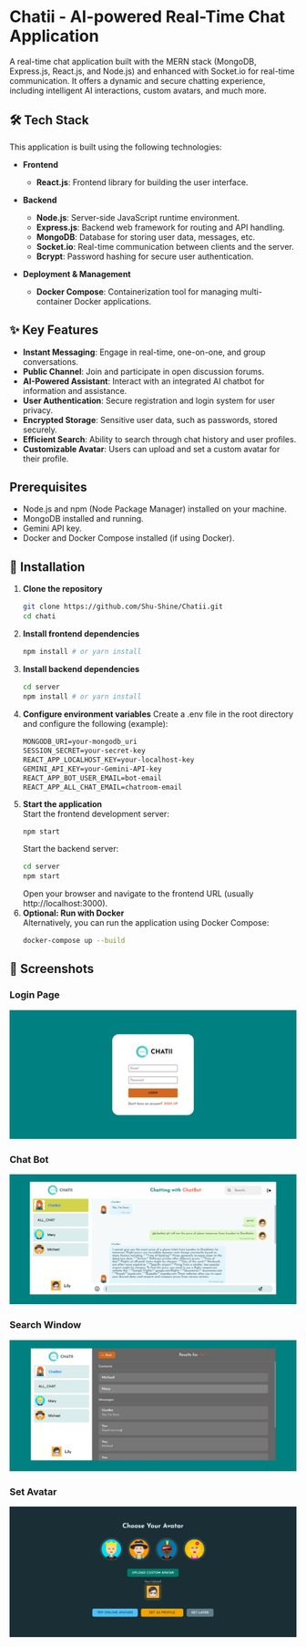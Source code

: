 # Chatii - AI-powered Real-Time Chat Application

<!-- ![alt text](https://img.shields.io/badge/Tech-MERN_Stack-brightgreen.svg)
![alt text](https://img.shields.io/badge/Tech-Socket.IO-blue.svg)
![alt text](https://img.shields.io/badge/Deployment-Docker_Compose-informational.svg) -->

A real-time chat application built with the MERN stack (MongoDB, Express.js, React.js, and Node.js) and enhanced with Socket.io for real-time communication. It offers a dynamic and secure chatting experience, including intelligent AI interactions, custom avatars, and much more.

## 🛠 Tech Stack

This application is built using the following technologies:

- **Frontend**

  - **React.js**: Frontend library for building the user interface.

- **Backend**

  - **Node.js**: Server-side JavaScript runtime environment.
  - **Express.js**: Backend web framework for routing and API handling.
  - **MongoDB**: Database for storing user data, messages, etc.
  - **Socket.io**: Real-time communication between clients and the server.
  - **Bcrypt**: Password hashing for secure user authentication.

- **Deployment & Management**
  - **Docker Compose**: Containerization tool for managing multi-container Docker applications.

## ✨ Key Features

- **Instant Messaging**: Engage in real-time, one-on-one, and group conversations.
- **Public Channel**: Join and participate in open discussion forums.
- **AI-Powered Assistant**: Interact with an integrated AI chatbot for information and assistance.
- **User Authentication**: Secure registration and login system for user privacy.
- **Encrypted Storage**: Sensitive user data, such as passwords, stored securely.
- **Efficient Search**: Ability to search through chat history and user profiles.
- **Customizable Avatar**: Users can upload and set a custom avatar for their profile.

## Prerequisites

- Node.js and npm (Node Package Manager) installed on your machine.
- MongoDB installed and running.
- Gemini API key.
- Docker and Docker Compose installed (if using Docker).

## 🚀 Installation

1. **Clone the repository**
   ```bash
   git clone https://github.com/Shu-Shine/Chatii.git
   cd chati
   ```
2. **Install frontend dependencies**
   ```bash
   npm install # or yarn install
   ```
3. **Install backend dependencies**
   ```bash
   cd server
   npm install # or yarn install
   ```
4. **Configure environment variables**
   Create a .env file in the root directory and configure the following (example):
   ```env
   MONGODB_URI=your-mongodb_uri
   SESSION_SECRET=your-secret-key
   REACT_APP_LOCALHOST_KEY=your-localhost-key
   GEMINI_API_KEY=your-Gemini-API-key
   REACT_APP_BOT_USER_EMAIL=bot-email
   REACT_APP_ALL_CHAT_EMAIL=chatroom-email
   ```
5. **Start the application**  
   Start the frontend development server:
   ```bash
   npm start
   ```
   Start the backend server:
   ```bash
   cd server
   npm start
   ```
   Open your browser and navigate to the frontend URL (usually http://localhost:3000).
6. **Optional: Run with Docker**  
   Alternatively, you can run the application using Docker Compose:
   ```bash
   docker-compose up --build
   ```

## 📸 Screenshots

### Login Page

![Login Page](public/project-img/Login_Page.jpg)

### Chat Bot

![Chat Bot](public/project-img/Chat_Bot.jpg)

### Search Window

![Search Window](public/project-img/Search_Window.jpg)

### Set Avatar

![Set Avatar](public/project-img/Set_Avatar.jpg)
